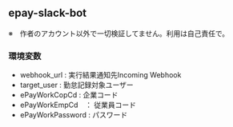 ## epay-slack-bot 

※　作者のアカウント以外で一切検証してません。利用は自己責任で。

### 環境変数

- webhook_url : 実行結果通知先Incoming Webhook
- target_user : 勤怠記録対象ユーザー
- ePayWorkCopCd : 企業コード
- ePayWorkEmpCd　： 従業員コード
- ePayWorkPassword : パスワード